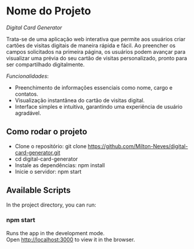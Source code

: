 # Nome do Projeto

_Digital Card Generator_

Trata-se de uma aplicação web interativa que permite aos usuários criar cartões de visitas digitais de maneira rápida e fácil. Ao preencher os campos solicitados na primeira página, os usuários podem avançar para visualizar uma prévia do seu cartão de visitas personalizado, pronto para ser compartilhado digitalmente.

_Funcionalidades_:

- Preenchimento de informações essenciais como nome, cargo e contatos.
- Visualização instantânea do cartão de visitas digital.
- Interface simples e intuitiva, garantindo uma experiência de usuário agradável.

## Como rodar o projeto

- Clone o repositório: git clone https://github.com/Milton-Neves/digital-card-generator.git
- cd digital-card-generator
- Instale as dependências: npm install
- Inicie o servidor: npm start

## Available Scripts

In the project directory, you can run:

### npm start

Runs the app in the development mode.\
Open [http://localhost:3000](http://localhost:3000) to view it in the browser.
